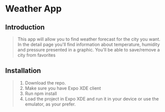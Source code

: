 # Weather App

## Introduction

> This app will allow you to find weather forecast for the city you want. 
> In the detail page you'll find information about temperature, humidity and pressure presented in a graphic.
> You'll be able to save/remove a city from favorites

## Installation

> 1. Download the repo.
> 2. Make sure you have Expo XDE client
> 3. Run npm install
> 4. Load the project in Expo XDE and run it in your device or use the emulator, as your prefer.

